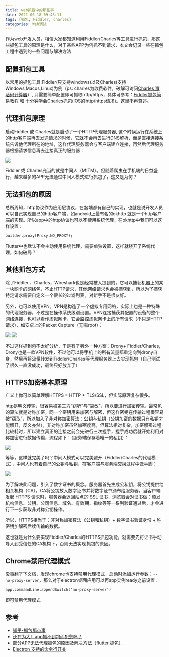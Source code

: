 ```yaml
---
title: web抓包中的那些事
date: 2021-06-18 09:43:11
tags: [抓包, Fiddler, charles]
categories: Web调试
---
```


作为web开发人员，相信大家都知道利用Fiddler/Charles等工具进行抓包，那这些抓包工具的原理是什么，对于某些APP为何抓不到请求，本文会记录一些在抓包工程中遇到的一些问题与解决方法

<!-- more -->
## 配置抓包工具

以常用的抓包工具:Fiddler(只支持windows)以及Charles(支持Windows,Macos,Linux)为例（ps: charles为收费软件，破解可访问[Charles 激活码计算器](https://www.zzzmode.com/mytools/charles/)）, 只需要简单配置即可抓取http/https，具体可参考：[Fiddler抓包简易教程](https://www.jianshu.com/p/9e05a2522758) 和 [十分钟学会Charles抓包(iOS的http/https请求)](https://www.jianshu.com/p/5539599c7a25)。这里不再赘述。


## 代理抓包原理

启动Fiddler 或 Charles就是启动了一个HTTP代理服务器, 这个时候运行在系统上的http客户端再去发送请求的时候，它就不会再去进行DNS解析，而是直接连接系统告诉他代理所在的地址，这样代理服务器会与客户端建立连接，再然后代理服务器根据请求信息再去连接真正的服务器：

![](./1.png)

Fiddler 或 Charles充当的就是中间人（MITM）。但随着爬虫在手机端的日益盛行，越来越多的APP无法通过中间人模式进行抓包了，这又是为何？

## 无法抓包的原因

总所周知，http协议作为应用层协议，在各端都有自己的实现，也就是说开发人员可以自己实现自己的http客户端，如android上最有名的okhttp 就是一个http客户端的实现。所以app中的http协议也可以不使用系统代理，在okhttp中我们可以这样设置：

    builder.proxy(Proxy.NO_PROXY);

Flutter中也默认不会主动使用系统代理，需要单独设置，这样就绕开了系统代理，如何破局？


## 其他抓包方式
除了Fiddler 、Charles，Wireshark也是经常被人提到的，它可以捕获机器上的某一块网卡的网络包，不止HTTP请求，其他网络请求也会被捕获到，所以为了捕获特定请求需要自定义一个很长的过滤列表，对新手不是很友好。

另外，也可以使用VPN。VPN是构造了一个虚拟专用网络，实际上也是一种特殊的代理服务器，不过是在操作系统级别设置。VPN连接捕获其配置的设备的整个网络连接，也可以看作虚拟网卡，它会监控虚拟网卡上的所有请求（不只是HTTP请求），如安卓上的Packet Capture（无需root）：

![](./3.png)
![](./2.png)

不过这样抓到包不太好分析，于是有了另外一种方案：Drony+ Fiddler/Charles, Drony也是一款VPN软件，不过他可以将手机上的所有流量都重定向到drony自身，然后再将流量转发到Fiddler/Charles等代理服务器上去实现抓包（自己测试了很久一直没成功，最终只好放弃了）

## HTTPS加密基本原理

广义上你可以简单理解HTTPS = HTTP + TLS/SSL，但实际原理复杂很多。

http是明文传输，很容易被第三方“窃听”与“篡改”，所以要进行加密传输。最常见的算法就是对称加密，同一个密钥用来加密与解密，但这样密钥在传输过程很容易被“窃取”，所以加入了非对称加密算法：公钥与私钥（公钥加密的数据只有私钥才能解开，反义亦然），非对称加密虽然加密度高，但算法相对复杂，加密解密过程比较耗时，所以建立真正的连接之前会先进行三次握手，握手成功后就开始利用对称加密进行数据传输，流程如下：（服务端保存着唯一的私钥）：

![](./4.png)

等等，这样就完美了吗？中间人模式可以完美避开（Fiddler/Charles的代理模式），中间人也有着自己的公钥与私钥，在客户端与服务端交换过程中做手脚：


![](./5.png)

为了解决此问题，引入了数字证书的概念。服务器首先生成公私钥，将公钥提供给相关机构（CA），CA将公钥放入数字证书并将数字证书颁布给服务器。当客户端发起 HTTPS 请求时，服务器会返回站点的 SSL 证书，浏览器会对证书做：颁发机构信息、公钥、公司信息、域名、有效期、指纹等等一系列验证通过后，才会进行下一步获取非对称公钥操作。  

所以，HTTPS相当于：非对称加密算法（公钥和私钥）+ 数字证书验证身份 + 称密钥加解密后续传输的数据。

这也就是为什么要实现Fiddler/Charles的HTTPS抓包功能，就需要先将证书手动导入到受信任的CA机构下，否则无法实现抓包的原因。

## Chrome禁用代理模式

没事翻了下文档，发现chrome也支持禁用代理模式，启动时添加运行参数：`--no-proxy-server`，那么对于electron桌面应用可以再app实例ready之前设置：

    app.commandLine.appendSwitch('no-proxy-server')
  
即可禁用代理模式

## 参考
- [知乎-抓包那点事](https://zhuanlan.zhihu.com/p/139645460)
- [还在为大厂app抓不到包而犯愁吗？](https://juejin.cn/post/6860818685763223565)
- [部分APP无法代理抓包的原因及解决方法（flutter 抓包）](https://www.cnblogs.com/lulianqi/p/11380794.html)
- [Electron 支持的命令行开关](https://www.electronjs.org/docs/api/command-line-switches#supported-command-line-switches)